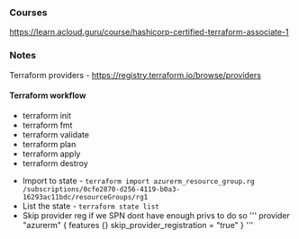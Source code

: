 ### Courses
https://learn.acloud.guru/course/hashicorp-certified-terraform-associate-1

### Notes
Terraform providers - https://registry.terraform.io/browse/providers

#### Terraform workflow
- terraform init
- terraform fmt
- terraform validate
- terraform plan
- terraform apply
- terraform destroy

* Import to state - ```terraform import azurerm_resource_group.rg /subscriptions/0cfe2870-d256-4119-b0a3-16293ac11bdc/resourceGroups/rg1```
* List the state -  ```terraform state list```
* Skip provider reg if we SPN dont have enough privs to do so
'''
provider "azurerm" {
        features {}
        skip_provider_registration = "true"
}
'''
